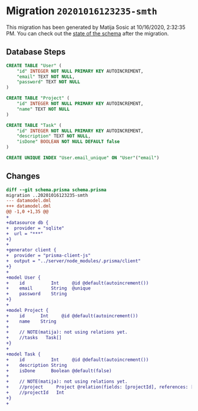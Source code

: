# Migration `20201016123235-smth`

This migration has been generated by Matija Sosic at 10/16/2020, 2:32:35 PM.
You can check out the [state of the schema](./schema.prisma) after the migration.

## Database Steps

```sql
CREATE TABLE "User" (
    "id" INTEGER NOT NULL PRIMARY KEY AUTOINCREMENT,
    "email" TEXT NOT NULL,
    "password" TEXT NOT NULL
)

CREATE TABLE "Project" (
    "id" INTEGER NOT NULL PRIMARY KEY AUTOINCREMENT,
    "name" TEXT NOT NULL
)

CREATE TABLE "Task" (
    "id" INTEGER NOT NULL PRIMARY KEY AUTOINCREMENT,
    "description" TEXT NOT NULL,
    "isDone" BOOLEAN NOT NULL DEFAULT false
)

CREATE UNIQUE INDEX "User.email_unique" ON "User"("email")
```

## Changes

```diff
diff --git schema.prisma schema.prisma
migration ..20201016123235-smth
--- datamodel.dml
+++ datamodel.dml
@@ -1,0 +1,35 @@
+
+datasource db {
+  provider = "sqlite"
+  url = "***"
+}
+
+generator client {
+  provider = "prisma-client-js"
+  output = "../server/node_modules/.prisma/client"
+}
+
+model User {
+    id          Int     @id @default(autoincrement())
+    email       String  @unique
+    password    String
+}
+
+model Project {
+    id      Int     @id @default(autoincrement())
+    name    String
+
+    // NOTE(matija): not using relations yet.
+    //tasks   Task[]
+}
+
+model Task {
+    id          Int     @id @default(autoincrement())
+    description String
+    isDone      Boolean @default(false)
+
+    // NOTE(matija): not using relations yet.
+    //project     Project @relation(fields: [projectId], references: [id])
+    //projectId   Int
+}
+
```


